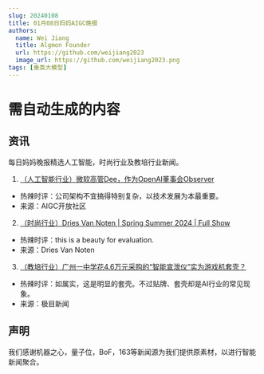 ```yaml
---
slug: 20240108
title: 01月08日妈妈AIGC晚报
authors:
  name: Wei Jiang
  title: Algmon Founder
  url: https://github.com/weijiang2023
  image_url: https://github.com/weijiang2023.png
tags: [垂类大模型]
---
```


# 需自动生成的内容
## 资讯
每日妈妈晚报精选人工智能，时尚行业及教培行业新闻。

1. [（人工智能行业）微软高管Dee，作为OpenAI董事会Observer](https://mp.weixin.qq.com/s/fyyr7kDLaxXtO-1wMS2CwQ)
* 热辣时评：公司架构不宜搞得特别复杂，以技术发展为本最重要。
* 来源：AIGC开放社区

2. [（时尚行业）Dries Van Noten | Spring Summer 2024 | Full Show](https://www.youtube.com/watch?v=9us6bdihI40)
* 热辣时评：this is a beauty for evaluation.
* 来源：Dries Van Noten

3. [（教培行业）广州一中学花4.6万元采购的“智能宣泄仪”实为游戏机套壳？](https://new.qq.com/rain/a/20240108A03S0R00)
* 热辣时评：如属实，这是明显的套壳。不过贴牌、套壳却是AI行业的常见现象。
* 来源：极目新闻

## 声明

我们感谢机器之心，量子位，BoF，163等新闻源为我们提供原素材，以进行智能新闻聚合。